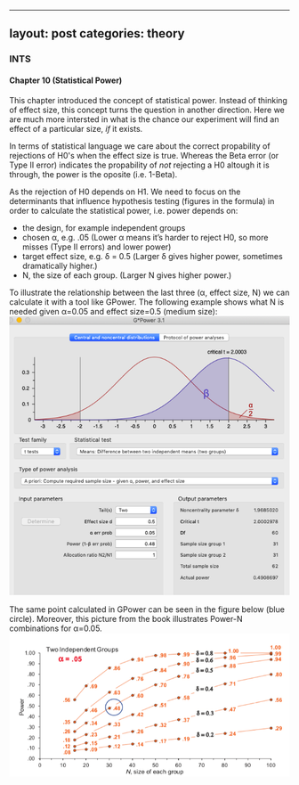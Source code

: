 
---
layout: post
categories: theory
---

### INTS
#### Chapter 10 (Statistical Power)
This chapter introduced the concept of statistical power. Instead of thinking of effect size, this concept turns the question in another direction. Here we are much more intersted in what is the chance our experiment will find an effect of a particular size, *if* it exists. 

In terms of statistical language we care about the correct propability of rejections of H0's when the effect size is true. Whereas the Beta error (or Type II error) indicates the propability of *not* rejecting a H0 altough it is through, the power is the oposite (i.e. 1-Beta).


As the rejection of H0 depends on H1. We need to focus on the determinants that influence hypothesis testing (figures in the formula) in order to calculate the statistical power, i.e. power depends on:

- the design, for example independent groups
- chosen α, e.g. .05 (Lower α means it’s harder to reject H0, so more misses (Type II errors) and lower power)
- target effect size, e.g. δ = 0.5 (Larger δ gives higher power, sometimes dramatically higher.)
- N, the size of each group. (Larger N gives higher power.)

To illustrate the relationship between the last three (α, effect size, N) we can calculate it with a tool like GPower. The following example shows what N is needed given α=0.05 and effect size=0.5 (medium size):
![image](https://github.com/a1exgo/ag4QHCI/blob/master/Gpower.png?raw=true)

The same point calculated in GPower can be seen in the figure below (blue circle). Moreover, this picture from the book illustrates Power-N combinations for α=0.05.
![image](https://github.com/a1exgo/ag4QHCI/blob/master/ITNS_statpower.png?raw=true)
